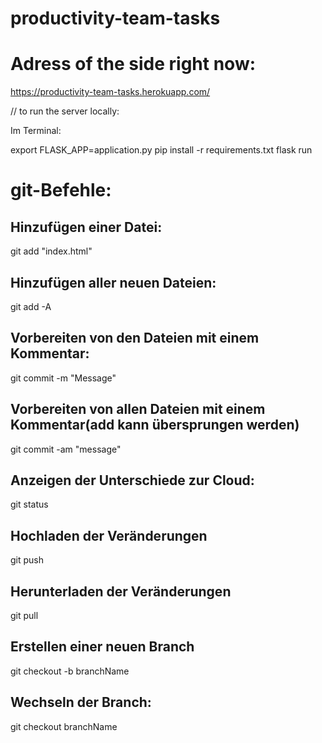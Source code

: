 # productivity-team-tasks

# Adress of the side right now: 
https://productivity-team-tasks.herokuapp.com/

// to run the server locally: 

Im Terminal: 

export FLASK_APP=application.py
pip install -r requirements.txt
flask run


# git-Befehle: 

## Hinzufügen einer Datei: 
git add "index.html"

## Hinzufügen aller neuen Dateien: 
git add -A

## Vorbereiten von den Dateien mit einem Kommentar: 
git commit -m "Message"

## Vorbereiten von allen Dateien mit einem Kommentar(add kann übersprungen werden) 
git commit -am "message"

## Anzeigen der Unterschiede zur Cloud: 
git status 

## Hochladen der Veränderungen 
git push 

## Herunterladen der Veränderungen 
git pull 

## Erstellen einer neuen Branch 
git checkout -b branchName

## Wechseln der Branch: 
git checkout branchName 